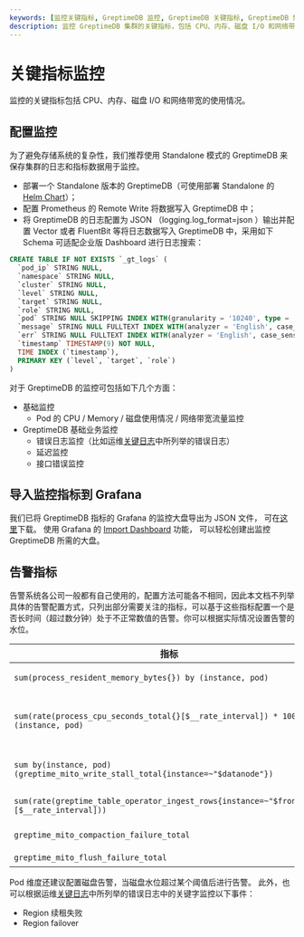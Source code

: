 ```yaml
---
keywords: [监控关键指标, GreptimeDB 监控, GreptimeDB 关键指标, GreptimeDB 集群监控]
description: 监控 GreptimeDB 集群的关键指标，包括 CPU、内存、磁盘 I/O 和网络带宽的使用情况。
---
```


# 关键指标监控

监控的关键指标包括 CPU、内存、磁盘 I/O 和网络带宽的使用情况。

## 配置监控

为了避免存储系统的复杂性，我们推荐使用 Standalone 模式的 GreptimeDB 来保存集群的日志和指标数据用于监控。
- 部署一个 Standalone 版本的 GreptimeDB（可使用部署 Standalone 的 [Helm Chart](https://github.com/GreptimeTeam/helm-charts/tree/main/charts/greptimedb-standalone)）；
- 配置 Prometheus 的 Remote Write 将数据写入 GreptimeDB 中；
- 将 GreptimeDB 的日志配置为 JSON （logging.log_format=json ）输出并配置 Vector 或者 FluentBit 等将日志数据写入 GreptimeDB 中，采用如下 Schema 可适配企业版 Dashboard 进行日志搜索：

```sql
CREATE TABLE IF NOT EXISTS `_gt_logs` (
  `pod_ip` STRING NULL,
  `namespace` STRING NULL,
  `cluster` STRING NULL,
  `level` STRING NULL,
  `target` STRING NULL,
  `role` STRING NULL,
  `pod` STRING NULL SKIPPING INDEX WITH(granularity = '10240', type = 'BLOOM'),
  `message` STRING NULL FULLTEXT INDEX WITH(analyzer = 'English', case_sensitive = 'false'),
  `err` STRING NULL FULLTEXT INDEX WITH(analyzer = 'English', case_sensitive = 'false'),
  `timestamp` TIMESTAMP(9) NOT NULL,
  TIME INDEX (`timestamp`),
  PRIMARY KEY (`level`, `target`, `role`)
)
```

对于 GreptimeDB 的监控可包括如下几个方面：

- 基础监控
  - Pod 的 CPU / Memory / 磁盘使用情况 / 网络带宽流量监控
- GreptimeDB 基础业务监控
  - 错误日志监控（比如运维[关键日志](key-logs.md)中所列举的错误日志）
  - 延迟监控
  - 接口错误监控

## 导入监控指标到 Grafana

我们已将 GreptimeDB 指标的 Grafana 的监控大盘导出为 JSON 文件，
可在[这里](https://github.com/GreptimeTeam/greptimedb/tree/main/grafana)下载。
使用 Grafana 的 [Import Dashboard](https://grafana.com/docs/grafana/latest/dashboards/build-dashboards/import-dashboards/) 功能，
可以轻松创建出监控 GreptimeDB 所需的大盘。

## 告警指标

告警系统各公司一般都有自己使用的，配置方法可能各不相同，因此本文档不列举具体的告警配置方式，只列出部分需要关注的指标，可以基于这些指标配置一个是否长时间（超过数分钟）处于不正常数值的告警。你可以根据实际情况设置告警的水位。

| 指标 | 含义 |
| --- | --- |
| `sum(process_resident_memory_bytes{}) by (instance, pod)` | 进程的内存占用 |
| `sum(rate(process_cpu_seconds_total{}[$__rate_interval]) * 1000) by (instance, pod)` | 进程的 CPU 暂用，CPU 显示的是 millicore |
| `sum by(instance, pod) (greptime_mito_write_stall_total{instance=~"$datanode"})` | datanode 积压的写入请求数量 |
| `sum(rate(greptime_table_operator_ingest_rows{instance=~"$frontend"}[$__rate_interval]))` | 当前每秒写入的行数 |
| `greptime_mito_compaction_failure_total` | compaction 失败 |
| `greptime_mito_flush_failure_total` | flush 失败 |

Pod 维度还建议配置磁盘告警，当磁盘水位超过某个阈值后进行告警。
此外，也可以根据运维[关键日志](key-logs.md)中所列举的错误日志中的关键字监控以下事件：

- Region 续租失败
- Region failover
